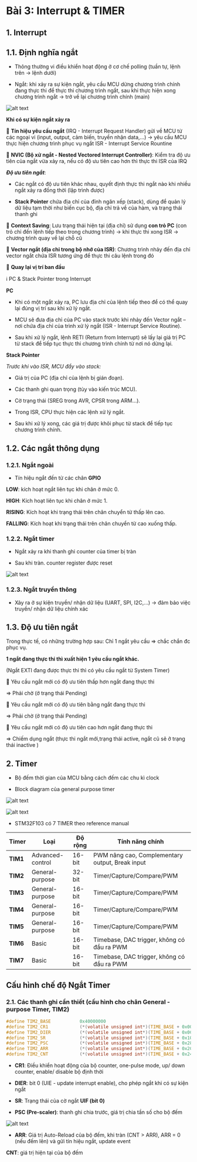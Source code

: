 # Bài 3: Interrupt & TIMER

## 1. Interrupt

## 1.1. Định nghĩa ngắt

- Thông thường vi điều khiển hoạt động ở cơ chế polling (tuần tự, lệnh trên -> lệnh dưới)

- Ngắt: khi xảy ra sự kiện ngắt, yêu cầu MCU dừng chương trình chính đang thực thi để thực thi chương trình ngắt, sau khi thực hiện xong chương trình ngắt -> trở về lại chương trình chính (main)

![alt text](image.png)

**Khi có sự kiện ngắt xảy ra**

📌 **Tín hiệu yêu cầu ngắt** (IRQ - Interrupt Request Handler) gửi về MCU từ các ngoại vi (input, output, cảm biến, truyền nhận data,...) -> yêu cầu MCU thực hiện chương trình phục vụ ngắt ISR - Interrupt Service Rountine

📌 **NVIC (Bộ xử ngắt - Nested Vectored Interrupt Controller)**: Kiểm tra độ ưu tiên của ngắt vừa xảy ra, nếu có độ ưu tiên cao hơn thì thực thi ISR của IRQ 

***Độ ưu tiên ngắt***: 

- Các ngắt có độ ưu tiên khác nhau, quyết định thực thi ngắt nào khi nhiều ngắt xảy ra đồng thời (lập trình được)

- **Stack Pointer** chứa địa chỉ của đỉnh ngăn xếp (stack), dùng để quản lý dữ liệu tạm thời như biến cục bộ, địa chỉ trả về của hàm, và trạng thái thanh ghi 

📌 **Context Saving**: Lưu trạng thái hiện tại (địa chỉ) sử dụng **con trỏ PC** (con trỏ chỉ đến lệnh tiếp theo trong chương trình) -> khi thực thi xong ISR -> chương trình quay về lại chỗ cũ

📌 **Vector ngắt (địa chỉ trong bộ nhớ của ISR)**: Chương trình nhảy đến địa chỉ vector ngắt chứa ISR tương ứng để thực thi câu lệnh trong đó

📌 **Quay lại vị trí ban đầu**

ℹ️ PC & Stack Pointer trong Interrupt

**PC**

- Khi có một ngắt xảy ra, PC lưu địa chỉ của lệnh tiếp theo để có thể quay lại đúng vị trí sau khi xử lý ngắt.

- MCU sẽ đưa địa chỉ của PC vào stack trước khi nhảy đến Vector ngắt – nơi chứa địa chỉ của trình xử lý ngắt (ISR - Interrupt Service Routine).

- Sau khi xử lý ngắt, lệnh RETI (Return from Interrupt) sẽ lấy lại giá trị PC từ stack để tiếp tục thực thi chương trình chính từ nơi nó dừng lại.

**Stack Pointer**

*Trước khi vào ISR, MCU đẩy vào stack:*

- Giá trị của PC (địa chỉ của lệnh bị gián đoạn).

- Các thanh ghi quan trọng (tùy vào kiến trúc MCU).

- Cờ trạng thái (SREG trong AVR, CPSR trong ARM…).

- Trong ISR, CPU thực hiện các lệnh xử lý ngắt.

- Sau khi xử lý xong, các giá trị được khôi phục từ stack để tiếp tục chương trình chính.


## 1.2. Các ngắt thông dụng

### 1.2.1. Ngắt ngoài

- Tín hiệu ngắt đến từ các chân **GPIO**

**LOW**: kích hoạt ngắt liên tục khi chân ở mức 0.

**HIGH**: Kích hoạt liên tục khi chân ở mức 1.

**RISING**: Kích hoạt khi trạng thái trên chân chuyển từ thấp lên cao.

**FALLING**: Kích hoạt khi trạng thái trên chân chuyển từ cao xuống thấp.


### 1.2.2. Ngắt timer

- Ngắt xảy ra khi thanh ghi counter của timer bị tràn

- Sau khi tràn. counter register được reset

![alt text](image-1.png)

### 1.2.3. Ngắt truyền thông

- Xảy ra ở sự kiện truyền/ nhận dữ liệu (UART, SPI, I2C,...) -> đảm bảo việc truyền/ nhận dữ liệu chính xác

## 1.3. Độ ưu tiên ngắt

Trong thực tế, có những trường hợp sau: 
Chỉ 1 ngắt yêu cầu => chắc chắn đc phục vụ. 

**1 ngắt đang thực thi thì xuất hiện 1 yêu cầu ngắt khác.** 

(Ngắt EXTI đang được thực thi thì có yêu cầu ngắt từ System Timer) 

 📍 Yêu cầu ngắt mới có độ ưu tiên thấp hơn ngắt đang thực thi 

=> Phải chờ (ở trạng thái Pending) 

 📍 Yêu cầu ngắt mới có độ ưu tiên bằng ngắt đang thực thi

=> Phải chờ (ở trạng thái Pending)

 📍 Yêu cầu ngắt mới có độ ưu tiên cao hơn ngắt đang thực thi

=> Chiếm dụng ngắt (thực thi ngắt mới,trạng thái active, ngắt cũ sẽ ở trạng thái inactive )

## 2. Timer

- Bộ đếm thời gian của MCU bằng cách đếm các chu kì clock

- Block diagram của general purpose timer

![alt text](image-2.png)

![alt text](image-3.png)

- STM32F103 có 7 TIMER theo reference manual

| Timer  | Loại                 | Độ rộng | Tính năng chính                                      |
|--------|----------------------|---------|-----------------------------------------------------|
| **TIM1**  | Advanced-control    | 16-bit  | PWM nâng cao, Complementary output, Break input   |
| **TIM2**  | General-purpose     | 32-bit  | Timer/Capture/Compare/PWM                         |
| **TIM3**  | General-purpose     | 16-bit  | Timer/Capture/Compare/PWM                         |
| **TIM4**  | General-purpose     | 16-bit  | Timer/Capture/Compare/PWM                         |
| **TIM5**  | General-purpose     | 16-bit  | Timer/Capture/Compare/PWM                         |
| **TIM6**  | Basic               | 16-bit  | Timebase, DAC trigger, không có đầu ra PWM        |
| **TIM7**  | Basic               | 16-bit  | Timebase, DAC trigger, không có đầu ra PWM        |

## Cấu hình chế độ Ngắt Timer

### 2.1. Các thanh ghi cần thiết (cấu hình cho chân General - purpose Timer, TIM2)

```c
#define TIM2_BASE			0x40000000
#define TIM2_CR1			(*(volatile unsigned int*)(TIME_BASE + 0x00))
#define TIM2_DIER			(*(volatile unsigned int*)(TIME_BASE + 0x0C))
#define TIM2_SR			    (*(volatile unsigned int*)(TIME_BASE + 0x10))
#define TIM2_PSC			(*(volatile unsigned int*)(TIME_BASE + 0x28))
#define TIM2_ARR			(*(volatile unsigned int*)(TIME_BASE + 0x2C))
#define TIM2_CNT			(*(volatile unsigned int*)(TIME_BASE + 0x24))
```

- **CR1**: Điều khiển hoạt động của bộ counter, one-pulse mode, up/ down counter, enable/ disable bộ định thời

- **DIER**: bit 0 (UIE - update interrupt enable), cho phép ngắt khi có sự kiện ngắt

- **SR**: Trạng thái của cờ ngắt **UIF (bit 0)**

- **PSC (Pre-scaler)**: thanh ghi chia trước, giá trị chia tần số cho bộ đếm

![alt text](image-4.png)

- **ARR**: Giá trị Auto-Reload của bộ đếm, khi tràn (CNT > ARR), ARR = 0 (nếu đếm lên) và gửi tín hiệu ngắt, update event

**CNT**: giá trị hiện tại của bộ đếm
